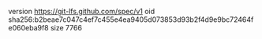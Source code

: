 version https://git-lfs.github.com/spec/v1
oid sha256:b2beae7c047c4ef7c455e4ea9405d073853d93b2f4d9e9bc72464fe060eba9f8
size 7766

